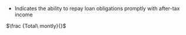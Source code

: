 - Indicates the ability to repay loan obligations promptly with after-tax income

$\frac {Total\ montly\}{}$